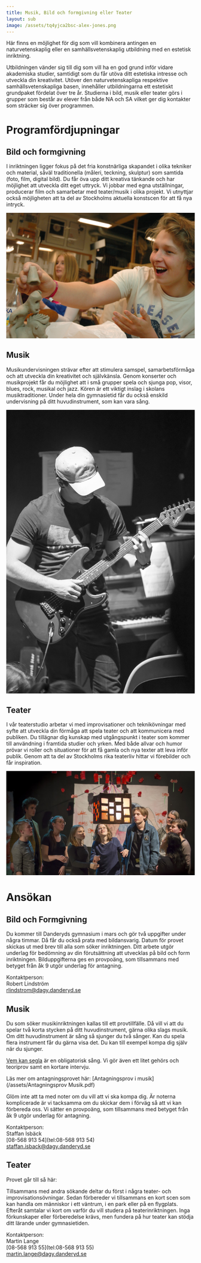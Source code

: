 ```yaml
---
title: Musik, Bild och formgivning eller Teater
layout: sub
image: /assets/tq4yjca2bsc-alex-jones.png
---
```


Här finns en möjlighet för dig som vill kombinera antingen en naturvetenskaplig eller en samhällsvetenskaplig utbildning med en estetisk inriktning.

Utbildningen vänder sig till dig som vill ha en god grund inför vidare akademiska studier, samtidigt som du får utöva ditt estetiska intresse och utveckla din kreativitet. Utöver den naturvetenskapliga respektive samhällsvetenskapliga basen, innehåller utbildningarna ett estetiskt grundpaket fördelat över tre år. Studierna i bild, musik eller teater görs i grupper som består av elever från både NA och SA vilket ger dig kontakter som sträcker sig över programmen.

# Programfördjupningar

## Bild och formgivning

I inriktningen ligger fokus på det fria konstnärliga skapandet i olika tekniker och material, såväl traditionella (måleri, teckning, skulptur) som samtida (foto, film, digital bild). Du får öva upp ditt kreativa tänkande och har möjlighet att utveckla ditt eget uttryck. Vi jobbar med egna utställningar, producerar film och samarbetar med teater/musik i olika projekt. Vi utnyttjar också möjligheten att ta del av Stockholms aktuella konstscen för att få nya intryck.

![Bildsal](/assets/bildsal.jpg)


## Musik

Musikundervisningen strävar efter att stimulera samspel, samarbetsförmåga och att utveckla din kreativitet och självkänsla. Genom konserter och musikprojekt får du möjlighet att i små grupper spela och sjunga pop, visor, blues, rock, musikal och jazz. Kören är ett viktigt inslag i skolans musiktraditioner. Under hela din gymnasietid får du också enskild undervisning på ditt huvudinstrument, som kan vara sång.

![Musik](/assets/Lycka_DAGY_BA_Photo040.jpg)


## Teater

I vår teaterstudio arbetar vi med improvisationer och teknikövningar med syfte att utveckla din förmåga att spela teater och att kommunicera med publiken. Du tillägnar dig kunskap med utgångspunkt i teater som kommer till användning i framtida studier och yrken. Med både allvar och humor prövar vi roller och situationer för att få gamla och nya texter att leva inför publik. Genom att ta del av Stockholms rika teaterliv hittar vi förebilder och får inspiration.

![Teater](/assets/Lycka_DAGY_BA_Photo084.jpg)


# Ansökan

## Bild och Formgivning

Du kommer till Danderyds gymnasium i mars och gör två uppgifter under några timmar. Då får du också prata med bildansvarig. Datum för provet skickas ut med brev till alla som söker inriktningen. Ditt arbete utgör underlag för bedömning av din förutsättning att utvecklas på bild och form inriktningen. Bilduppgifterna ges en provpoäng, som tillsammans med betyget från åk 9 utgör underlag för antagning.

Kontaktperson:<br>
Robert Lindström<br>
[rlindstrom@dagy.danderyd.se](mailto:rlindstrom@dagy.danderyd.se)

## Musik

Du som söker musikinriktningen kallas till ett provtillfälle. Då vill vi att du spelar två korta stycken på ditt huvudinstrument, gärna olika slags musik. Om ditt huvudinstrument är sång så sjunger du två sånger. Kan du spela flera instrument får du gärna visa det. Du kan till exempel kompa dig själv när du sjunger.

[Vem kan segla](/assets/VemKanSeglaförutanVind.pdf) är en obligatorisk sång. Vi gör även ett litet gehörs och teoriprov samt en kortare intervju.

Läs mer om antagningsprovet här: [Antagningsprov i musik](/assets/Antagningsprov Musik.pdf)

Glöm inte att ta med noter om du vill att vi ska kompa dig. Är noterna komplicerade är vi tacksamma om du skickar dem i förväg så att vi kan förbereda oss. Vi sätter en provpoäng, som tillsammans med betyget från åk 9 utgör underlag för antagning.

Kontaktperson:<br>
Staffan Isbäck<br>
[08-568 913 54](tel:08-568 913 54)<br>
[staffan.isback@dagy.danderyd.se](mailto:staffan.isback@dagy.danderyd.se)

## Teater

Provet går till så här:

Tillsammans med andra sökande deltar du först i några teater- och improvisationsövningar. Sedan förbereder vi tillsammans en kort scen som kan handla om människor i ett väntrum, i en park eller på en flygplats. Efteråt samtalar vi kort om varför du vill studera på teaterinriktningen. Inga förkunskaper eller förberedelse krävs, men fundera på hur teater kan stödja ditt lärande under gymnasietiden.

Kontaktperson:<br>
Martin Lange<br>
[08-568 913 55](tel:08-568 913 55)<br>
[martin.lange@dagy.danderyd.se](mailto:martin.lange@dagy.danderyd.se)

